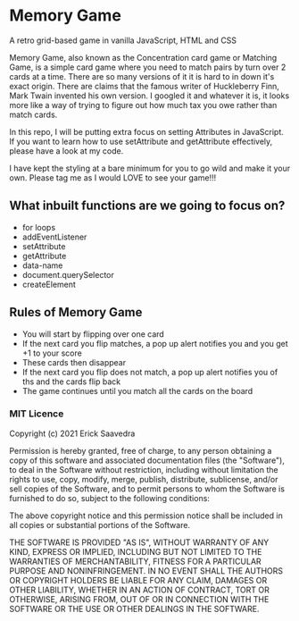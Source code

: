 # Memory Game

A retro grid-based game in vanilla JavaScript, HTML and CSS

Memory Game, also known as the Concentration card game or Matching Game, is a simple card game where you need to match pairs by turn over 2 cards at a time. There are so many versions of it it is hard to in down it's exact origin. There are claims that the famous writer of Huckleberry Finn, Mark Twain invented his own version. I googled it and whatever it is, it looks more like a way of trying to figure out how much tax you owe rather than match cards.

In this repo, I will be putting extra focus on setting Attributes in JavaScript. If you want to learn how to use setAttribute and getAttribute effectively, please have a look at my code.

I have kept the styling at a bare minimum for you to go wild and make it your own. Please tag me as I would LOVE to see your game!!!

## What inbuilt functions are we going to focus on?

-   for loops
-   addEventListener
-   setAttribute
-   getAttribute
-   data-name
-   document.querySelector
-   createElement

## Rules of Memory Game

-   You will start by flipping over one card
-   If the next card you flip matches, a pop up alert notifies you and you get +1 to your score
-   These cards then disappear
-   If the next card you flip does not match, a pop up alert notifies you of ths and the cards flip back
-   The game continues until you match all the cards on the board

### MIT Licence

Copyright (c) 2021 Erick Saavedra

Permission is hereby granted, free of charge, to any person obtaining a copy of this software and associated documentation files (the "Software"), to deal in the Software without restriction, including without limitation the rights to use, copy, modify, merge, publish, distribute, sublicense, and/or sell copies of the Software, and to permit persons to whom the Software is furnished to do so, subject to the following conditions:

The above copyright notice and this permission notice shall be included in all copies or substantial portions of the Software.

THE SOFTWARE IS PROVIDED "AS IS", WITHOUT WARRANTY OF ANY KIND, EXPRESS OR IMPLIED, INCLUDING BUT NOT LIMITED TO THE WARRANTIES OF MERCHANTABILITY, FITNESS FOR A PARTICULAR PURPOSE AND NONINFRINGEMENT. IN NO EVENT SHALL THE AUTHORS OR COPYRIGHT HOLDERS BE LIABLE FOR ANY CLAIM, DAMAGES OR OTHER LIABILITY, WHETHER IN AN ACTION OF CONTRACT, TORT OR OTHERWISE, ARISING FROM, OUT OF OR IN CONNECTION WITH THE SOFTWARE OR THE USE OR OTHER DEALINGS IN THE SOFTWARE.
